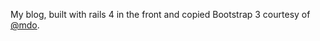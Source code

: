 My blog, built with rails 4 in the front and copied Bootstrap 3 courtesy of [@mdo](https://twitter.com/mdo).